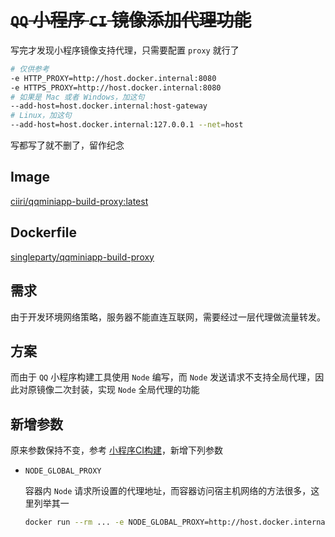 # ~~`QQ` 小程序 `CI` 镜像添加代理功能~~ 
写完才发现小程序镜像支持代理，只需要配置 `proxy` 就行了
```bash
# 仅供参考
-e HTTP_PROXY=http://host.docker.internal:8080 
-e HTTPS_PROXY=http://host.docker.internal:8080 
# 如果是 Mac 或者 Windows，加这句
--add-host=host.docker.internal:host-gateway 
# Linux，加这句
--add-host=host.docker.internal:127.0.0.1 --net=host
```
写都写了就不删了，留作纪念

## Image
[ciiri/qqminiapp-build-proxy:latest](https://hub.docker.com/r/ciiri/qqminiapp-build-proxy)

## Dockerfile
[singleparty/qqminiapp-build-proxy](https://github.com/singleparty/qqminiapp-build-proxy)

## 需求

由于开发环境网络策略，服务器不能直连互联网，需要经过一层代理做流量转发。

## 方案

而由于 `QQ` 小程序构建工具使用 `Node` 编写，而 `Node` 发送请求不支持全局代理，因此对原镜像二次封装，实现 `Node` 全局代理的功能

## 新增参数
原来参数保持不变，参考 [小程序CI构建](https://q.qq.com/wiki/tools/ci/)，新增下列参数
  - `NODE_GLOBAL_PROXY`

    容器内 `Node` 请求所设置的代理地址，而容器访问宿主机网络的方法很多，这里列举其一
    ```bash
    docker run --rm ... -e NODE_GLOBAL_PROXY=http://host.docker.internal:8080 --add-host=host.docker.internal:host-gateway --privileged=true ciiri/qqminiapp-build-proxy:latest
    ```

### 
